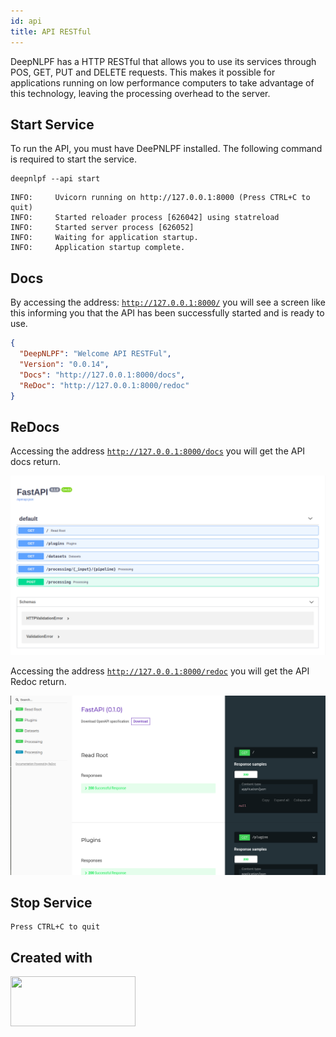 ```yaml
---
id: api
title: API RESTful
---
```


DeepNLPF has a HTTP RESTful that allows you to use its services through POS, GET, PUT and DELETE requests. This makes it possible for applications running on low performance computers to take advantage of this technology, leaving the processing overhead to the server.

## Start Service
To run the API, you must have DeePNLPF installed. The following command is required to start the service.
<!--DOCUSAURUS_CODE_TABS-->

<!--Shell-->
```shell
deepnlpf --api start
```

<!--Result-->
```shell
INFO:     Uvicorn running on http://127.0.0.1:8000 (Press CTRL+C to quit)
INFO:     Started reloader process [626042] using statreload
INFO:     Started server process [626052]
INFO:     Waiting for application startup.
INFO:     Application startup complete.
```

<!--END_DOCUSAURUS_CODE_TABS-->

## Docs
By accessing the address: [```http://127.0.0.1:8000/```](http://127.0.0.1:8000/) you will see a screen like this informing you that the API has been successfully started and is ready to use.
```json
{
  "DeepNLPF": "Welcome API RESTFul",
  "Version": "0.0.14",
  "Docs": "http://127.0.0.1:8000/docs",
  "ReDoc": "http://127.0.0.1:8000/redoc"
}
```

## ReDocs
Accessing the address [```http://127.0.0.1:8000/docs```](http://127.0.0.1:8000/docs) you will get the API docs return.

![API DeepNLPF Docs](assets/img/api/api_docs.png)

Accessing the address [```http://127.0.0.1:8000/redoc```](http://127.0.0.1:8000/redoc) you will get the API Redoc return.

![API DeepNLPF ReDoc](assets/img/api/api_redocs.png)

## Stop Service

    Press CTRL+C to quit

## Created with

</a>
    <a href="https://fastapi.tiangolo.com/" target="_blank" title="FastAPI">
    <img src="https://fastapi.tiangolo.com/img/logo-margin/logo-teal.png" data-canonical-src="https://fastapi.tiangolo.com/img/logo-margin/logo-teal.png" width="200" height="80" />
</a>
